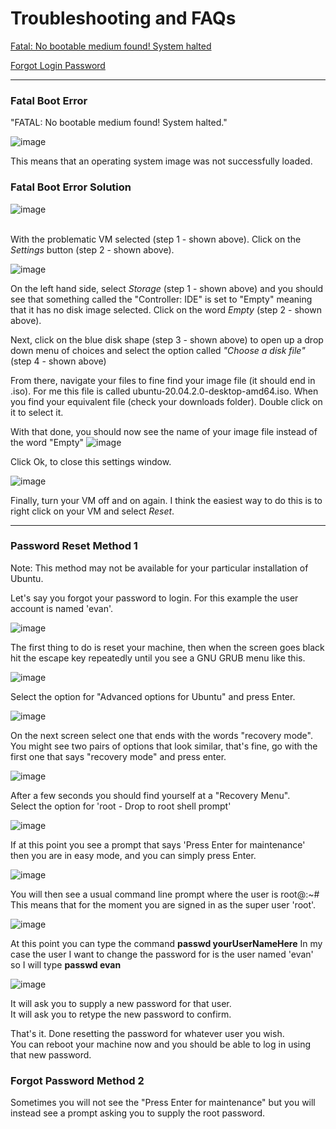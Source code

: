 # Troubleshooting and FAQs

[Fatal: No bootable medium found! System halted](#fatal-boot-error)
<br>

[Forgot Login Password ](#password-reset-method-1)

<hr>
 
### Fatal Boot Error 
"FATAL: No bootable medium found! System halted." 

![image](https://user-images.githubusercontent.com/12129459/124355494-74e09f80-dbdf-11eb-9e30-1dc4152dd88b.png)

This means that an operating system image was not successfully loaded.

### Fatal Boot Error Solution

![image](https://user-images.githubusercontent.com/12129459/124356539-824c5880-dbe4-11eb-97f1-24827da9967f.png)

<br>With the problematic VM selected (step 1 - shown above). Click on the _Settings_ button (step 2 - shown above).

![image](https://user-images.githubusercontent.com/12129459/124356379-c2f7a200-dbe3-11eb-8f79-c555c668da60.png)

On the left hand side, select _Storage_ (step 1 - shown above) and you should see that something called the "Controller: IDE" is set to "Empty" meaning that it has no disk image selected.  Click on the word _Empty_ (step 2 - shown above).  

Next, click on the blue disk shape (step 3 - shown above) to open up a drop down menu of choices and select the option called _"Choose a disk file"_ (step 4 - shown above)

From there, navigate your files to fine find your image file (it should end in .iso).  For me this file is called ubuntu-20.04.2.0-desktop-amd64.iso.  When you find your equivalent file (check your downloads folder).  Double click on it to select it.  

With that done, you should now see the name of your image file instead of the word "Empty" 
![image](https://user-images.githubusercontent.com/12129459/124356727-a2c8e280-dbe5-11eb-892f-3a97cbf0b46a.png)

Click Ok, to close this settings window. 

![image](https://user-images.githubusercontent.com/12129459/124356793-08b56a00-dbe6-11eb-8d7a-2461889780e8.png)

Finally, turn your VM off and on again.  I think the easiest way to do this is to right click on your VM and select _Reset_.

<hr>


### Password Reset Method 1
Note: This method may not be available for your particular installation of Ubuntu.  

Let's say you forgot your password to login. For this example the user account is named 'evan'. 

![image](https://user-images.githubusercontent.com/12129459/126675234-44068b90-4cb8-4dfd-9a0b-fbd08c1fe67e.png)

The first thing to do is reset your machine, then when the screen goes black hit the escape key repeatedly until you see a GNU GRUB menu like this. 

![image](https://user-images.githubusercontent.com/12129459/126675425-482aa6a4-5e70-48dd-b881-19ca2e3dea52.png)

Select the option for "Advanced options for Ubuntu" and press Enter.
 
![image](https://user-images.githubusercontent.com/12129459/126675546-f5463e5d-ee3e-474a-a6da-8aa94cd6343d.png)

On the next screen select one that ends with the words "recovery mode".  You might see two pairs of options that look similar, that's fine, go with the first one that says "recovery mode" and press enter. 

![image](https://user-images.githubusercontent.com/12129459/126672924-1d212347-a57d-4cd0-8769-3d1a07f6a857.png)

After a few seconds you should find yourself at a "Recovery Menu".  
Select the option for 'root - Drop to root shell prompt'

![image](https://user-images.githubusercontent.com/12129459/126673773-38ae6143-86f6-4f45-b5bd-2a68e335c77d.png)

If at this point you see a prompt that says 'Press Enter for maintenance' then you are in easy mode, and you can simply press Enter.

![image](https://user-images.githubusercontent.com/12129459/126673994-5e2485fe-6883-4c0c-ad68-85978acbf3da.png)

You will then see a usual command line prompt where the user is root@<theMachineName>:~# 
This means that for the moment you are signed in as the super user 'root'.  
 
![image](https://user-images.githubusercontent.com/12129459/126674331-ca666838-b75e-4f4f-a89c-70fd21a13ab9.png)

At this point you can type the command **passwd yourUserNameHere**
In my case the user I want to change the password for is the user named 'evan' so I will type **passwd evan**

![image](https://user-images.githubusercontent.com/12129459/126674464-6d29a64d-cadf-426b-8441-57833eead280.png)

It will ask you to supply a new password for that user.  
It will ask you to retype the new password to confirm.  

That's it.  Done resetting the password for whatever user you wish.  
You can reboot your machine now and you should be able to log in using that new password. 

### Forgot Password Method 2

Sometimes you will not see the "Press Enter for maintenance" but you will instead see a prompt asking you to supply the root password.
 


